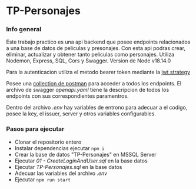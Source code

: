 # TP-Personajes

### Info general
Este trabajo practico es una api backend que posee endpoints relacionados a una base de datos de peliculas y presonajes. Con esta api podras crear, eliminar, actualizar y obtener tanto peliculas como personajes. 
Utiliza Nodemon, Express, SQL, Cors y Swagger.
Version de Node v18.14.0

Para la autenticacion utiliza el metodo bearer token mediante la [jwt strategy](https://jwt.io/)

Posee una [collection de postman](./TP-Personajes.postman_collection.json) para acceder a todos los endpoints.
El archivo de swagger *openapi.yaml* tiene la descripcion de todos los endpoints con sus correspondientes paramentros.

Dentro del archivo *.env* hay variables de entrono para adecuar a el codigo, posee la key, el issuer, server y otros variables configurables.

### Pasos para ejecutar
- Clonar el repositorio entero
- Instalar dependencias ejecutar `npm i`
- Crear la base de datos "TP-Personajes" en MSSQL Server
- Ejecutar *01 - CreateLoginAndUser.sql* en la base datos
- Ejecutar *TP-Personajes.sql* en la base datos
- Adecuar las variables del archivo *.env*
- Ejecutar `npm run start`
